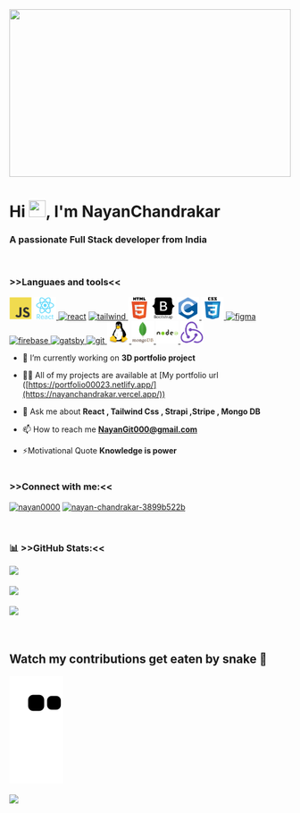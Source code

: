 <img src='https://miro.medium.com/v2/resize:fit:1400/1*GNFNf_V7rj_C2YUCeZNzsw.jpeg' width='100%' height="300" />
<br/>
<h1 align="left">Hi <img src="https://github.com/TheDudeThatCode/TheDudeThatCode/blob/master/Assets/Hi.gif?raw=true" width="30" height="30" />, I'm NayanChandrakar</h1>
<h3 align="left">A passionate Full Stack developer from India</h3>
<br/>


### >>Languaes and tools<<
<p align="left"> <a href="https://getbootstrap.com" target="_blank" rel="noreferrer"> 
<a href="https://developer.mozilla.org/en-US/docs/Web/JavaScript" target="_blank" rel="noreferrer"> <img src="https://raw.githubusercontent.com/devicons/devicon/master/icons/javascript/javascript-original.svg" alt="javascript" width="40" height="40"/></a>
<a href="https://reactjs.org/" target="_blank" rel="noreferrer"> <img src="https://raw.githubusercontent.com/devicons/devicon/master/icons/react/react-original-wordmark.svg" alt="react" width="40" height="40"/> </a>
<a href="https://reactjs.org/" target="_blank" rel="noreferrer"> <img src="https://vitejs.dev/logo-with-shadow.png" alt="react" width="40" height="40"/></a>
<a href="https://tailwindcss.com/" target="_blank" rel="noreferrer"> <img src="https://www.vectorlogo.zone/logos/tailwindcss/tailwindcss-icon.svg" alt="tailwind" width="40" height="40"/> </a>
<a href="https://www.w3.org/html/" target="_blank" rel="noreferrer"> <img src="https://raw.githubusercontent.com/devicons/devicon/master/icons/html5/html5-original-wordmark.svg" alt="html5" width="40" height="40"/></a> <img src="https://raw.githubusercontent.com/devicons/devicon/master/icons/bootstrap/bootstrap-plain-wordmark.svg" alt="bootstrap" width="40" height="40"/> </a> <a href="https://www.cprogramming.com/" target="_blank" rel="noreferrer"><img src="https://raw.githubusercontent.com/devicons/devicon/master/icons/c/c-original.svg" alt="c" width="40" height="40"/> </a> <a href="https://www.w3schools.com/css/" target="_blank" rel="noreferrer">
<img src="https://raw.githubusercontent.com/devicons/devicon/master/icons/css3/css3-original-wordmark.svg" alt="css3" width="40" height="40"/></a><a href="https://www.figma.com/" target="_blank" rel="noreferrer"> <img src="https://www.vectorlogo.zone/logos/figma/figma-icon.svg" alt="figma" width="40" height="40"/> </a> 
<a href="https://firebase.google.com/" target="_blank" rel="noreferrer"><img src="https://www.vectorlogo.zone/logos/firebase/firebase-icon.svg" alt="firebase" width="40" height="40"/> </a> 
<a href="https://www.gatsbyjs.com/" target="_blank" rel="noreferrer"><img src="https://www.vectorlogo.zone/logos/gatsbyjs/gatsbyjs-icon.svg" alt="gatsby" width="40" height="40"/> </a> 
<a href="https://git-scm.com/" target="_blank" rel="noreferrer"> <img src="https://www.vectorlogo.zone/logos/git-scm/git-scm-icon.svg" alt="git" width="40" height="40"/> </a><a href="https://www.linux.org/" target="_blank" rel="noreferrer"> <img src="https://raw.githubusercontent.com/devicons/devicon/master/icons/linux/linux-original.svg" alt="linux" width="40" height="40"/> </a> <a href="https://www.mongodb.com/" target="_blank" rel="noreferrer"> <img src="https://raw.githubusercontent.com/devicons/devicon/master/icons/mongodb/mongodb-original-wordmark.svg" alt="mongodb" width="40" height="40"/> </a><a href="https://nodejs.org" target="_blank" rel="noreferrer"> <img src="https://raw.githubusercontent.com/devicons/devicon/master/icons/nodejs/nodejs-original-wordmark.svg" alt="nodejs" width="40" height="40"/> </a><a href="https://redux.js.org" target="_blank" rel="noreferrer"> <img src="https://raw.githubusercontent.com/devicons/devicon/master/icons/redux/redux-original.svg" alt="redux" width="40" height="40"/> </a> 
</p>


- 🔭 I’m currently working on **3D portfolio project**

- 👨‍💻 All of my projects are available at [My portfolio url ([https://portfolio00023.netlify.app/](https://nayanchandrakar.vercel.app/))

- 💬 Ask me about **React , Tailwind Css , Strapi ,Stripe , Mongo DB**

- 📫 How to reach me **NayanGit000@gmail.com**

- ⚡Motivational Quote **Knowledge is power**
<br/><br/>

<h3 align="left"> >>Connect with me:<< </h3>
<p align="left">
<a href="https://dev.to/nayan0000" target="blank"><img align="center" src="https://raw.githubusercontent.com/rahuldkjain/github-profile-readme-generator/master/src/images/icons/Social/devto.svg" alt="nayan0000" height="30" width="40" /></a>
<a href="https://linkedin.com/in/nayan-chandrakar-3899b522b" target="blank"><img align="center" src="https://raw.githubusercontent.com/rahuldkjain/github-profile-readme-generator/master/src/images/icons/Social/linked-in-alt.svg" alt="nayan-chandrakar-3899b522b" height="30" width="40" /></a>
</p><br/>



### 📊 >>GitHub Stats:<<
![](https://github-readme-stats.vercel.app/api/top-langs/?username=Nayanchandrakar&theme=dark&hide_border=false&include_all_commits=true&count_private=false&layout=compact)<br/><br/>
![](https://github-readme-stats.vercel.app/api?username=Nayanchandrakar&theme=dark&hide_border=false&include_all_commits=true&count_private=false)<br/><br/>
![](https://github-readme-streak-stats.herokuapp.com/?user=Nayanchandrakar&theme=dark&hide_border=false)<br/><br/><br/>



## Watch my contributions get eaten by snake 🐍

![](https://github.com/amajaying/amajaying/raw/output/github-contribution-grid-snake.svg)<br/><br/>
![](https://github.com/amajaying/amajaying/raw/main/Footer.jpg)<br/><br/>

